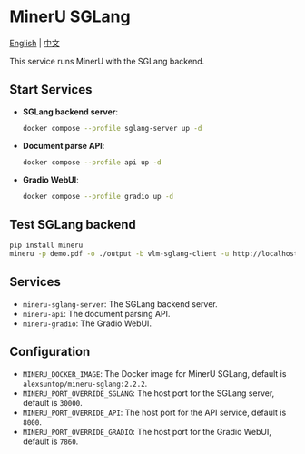# MinerU SGLang

[English](./README.md) | [中文](./README.zh.md)

This service runs MinerU with the SGLang backend.

## Start Services

- **SGLang backend server**:

  ```bash
  docker compose --profile sglang-server up -d
  ```

- **Document parse API**:

  ```bash
  docker compose --profile api up -d
  ```

- **Gradio WebUI**:

  ```bash
  docker compose --profile gradio up -d
  ```

## Test SGLang backend

```bash
pip install mineru
mineru -p demo.pdf -o ./output -b vlm-sglang-client -u http://localhost:30000
```

## Services

- `mineru-sglang-server`: The SGLang backend server.
- `mineru-api`: The document parsing API.
- `mineru-gradio`: The Gradio WebUI.

## Configuration

- `MINERU_DOCKER_IMAGE`: The Docker image for MinerU SGLang, default is `alexsuntop/mineru-sglang:2.2.2`.
- `MINERU_PORT_OVERRIDE_SGLANG`: The host port for the SGLang server, default is `30000`.
- `MINERU_PORT_OVERRIDE_API`: The host port for the API service, default is `8000`.
- `MINERU_PORT_OVERRIDE_GRADIO`: The host port for the Gradio WebUI, default is `7860`.
